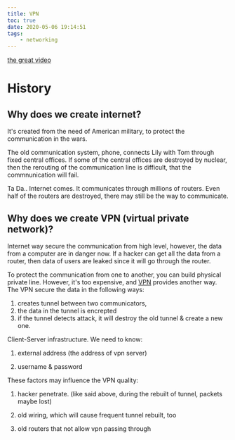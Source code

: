 ```yaml
---
title: VPN
toc: true
date: 2020-05-06 19:14:51
tags:
    - networking
---
```


[the great video](https://www.youtube.com/watch?v=q4P4BjjXghQ)

# History

## Why does we create internet?

It's created from the need of American military, to protect the communication in the wars. 

The old communication system, phone, connects Lily with Tom through fixed central offices. If some of the central offices are destroyed by nuclear, then the rerouting of the communication line is difficult, that the commnunication will fail.

Ta Da.. Internet comes. It communicates through millions of routers. Even half of the routers are destroyed, there may still be the way to communicate.

## Why does we create VPN (virtual private network)?

Internet way secure the communication from high level, however, the data from a computer are in danger now. If a hacker can get all the data from a router, then data of users are leaked since it will go through the router.

To protect the communication from one to another, you can build physical private line. However, it's too expensive, and [VPN](https://en.wikipedia.org/wiki/Virtual_private_network) provides another way. The VPN secure the data in the following ways:

1. creates tunnel between two communicators, 
2. the data in the tunnel is encrepted
3. if the tunnel detects attack, it will destroy the old tunnel & create a new one.



Client-Server infrastructure. We need to know:

1. external address (the address of vpn server)

2. username & password



These factors may influence the VPN quality:

1. hacker penetrate. (like said above, during the rebuilt of tunnel, packets maybe lost)

2. old wiring, which will cause frequent tunnel rebuilt, too

3. old routers that not allow vpn passing through
